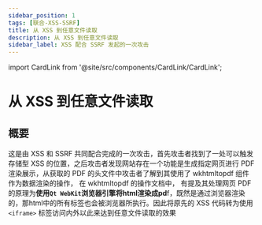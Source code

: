 ```yaml
---
sidebar_position: 1
tags: [联合-XSS-SSRF]
title: 从 XSS 到任意文件读取
description: 从 XSS 到任意文件读取
sidebar_label: XSS 配合 SSRF 发起的一次攻击
---
```

import CardLink from '@site/src/components/CardLink/CardLink';



# 从 XSS 到任意文件读取

<CardLink
  title="记一次从xss到任意文件读取"
  description="xss一直是一种非常常见且具有威胁性的攻击方式。然而，除了可能导致用户受到恶意脚本的攻击外，xss在特定条件下还会造成ssrf和文件读取，本文主要讲述在一次漏洞挖掘过程中从xss到文件读取的过程，以及其造成的成因。"
  imageUrl="https://forum.butian.net/ico.png"
  linkUrl="https://forum.butian.net/share/2409"
/>

## 概要

这是由 XSS 和 SSRF 共同配合完成的一次攻击，首先攻击者找到了一处可以触发存储型 XSS 的位置，之后攻击者发现网站存在一个功能是生成指定网页进行 PDF 渲染展示，从获取的 PDF 的头文件中攻击者了解到其使用了 wkhtmltopdf 组件作为数据渲染的操作， 在 wkhtmltopdf 的操作文档中， 有提及其处理网页 PDF 的原理为**使用**​**​`Qt WebKit`​**​**浏览器引擎将html渲染成pd**f，既然是通过浏览器渲染的，那html中的所有标签也会被浏览器所执行。因此将原先的 XSS 代码转为使用 `<iframe>` 标签访问内外以此来达到任意文件读取的效果